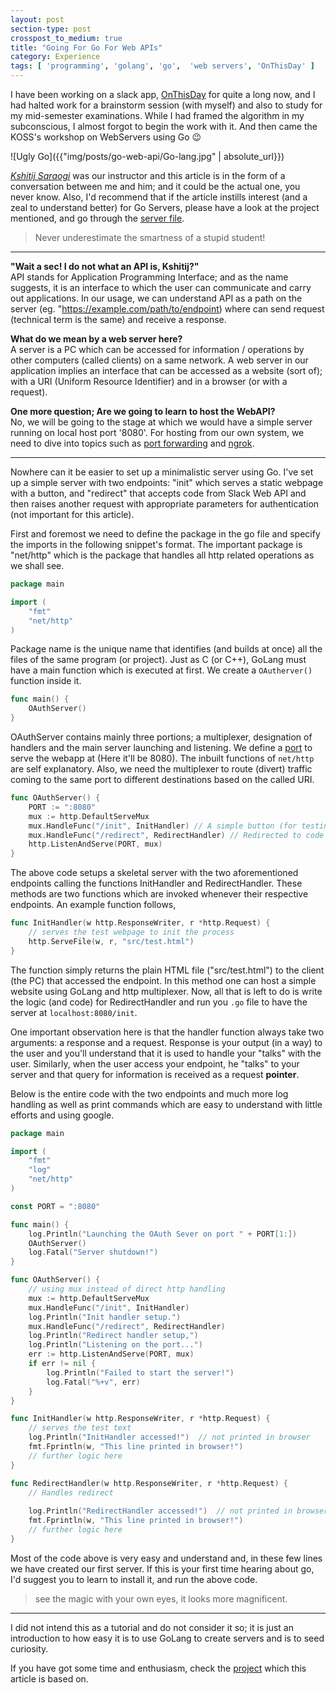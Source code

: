 ```yaml
---
layout: post
section-type: post
crosspost_to_medium: true
title: "Going For Go For Web APIs"
category: Experience
tags: [ 'programming', 'golang', 'go',  'web servers', 'OnThisDay' ]
---
```

I have been working on a slack app, [OnThisDay](https://github.com/thealphadollar/OnThisDay) for quite a long now, and I had
halted work for a brainstorm session (with myself) and also to study for my mid-semester examinations. While I had framed
the algorithm in my subconscious, I almost forgot to begin the work with it. And then came the KOSS's workshop on WebServers 
using Go :wink:

![Ugly Go]({{"img/posts/go-web-api/Go-lang.jpg" | absolute_url}})

[_Kshitij Saraogi_](https://github.com/kshitij10496) was our instructor and this article is in the form of a conversation between
me and him; and it could be the actual one, you never know. Also, I'd recommend that if the article instills interest (and a zeal to understand better) for Go Servers,
please have a look at the project mentioned, and go through the [server file]().

> Never underestimate the smartness of a stupid student! 

---
**"Wait a sec! I do not what an API is, Kshitij?"**<br/>
API stands for Application Programming Interface; and as the name suggests, it is an interface
to which the user can communicate and carry out applications. In our usage, we can understand API as a path on the server
(eg. "https://example.com/path/to/endpoint) where can send request (technical term is the same) and receive a response.

**What do we mean by a web server here?**<br/>
A server is a PC which can be accessed for information / operations by other computers (called clients) on a same network.
A web server in our application implies an interface that can be accessed as a website (sort of); with a URI (Uniform Resource Identifier) and in a browser (or with a request).

**One more question; Are we going to learn to host the WebAPI?**<br/>
No, we will be going to the stage at which we would have a simple server running on local host port '8080'. For hosting from our own system,
we need to dive into topics such as [port forwarding](https://en.wikipedia.org/wiki/Port_forwarding) and [ngrok](https://ngrok.com/).

---
Nowhere can it be easier to set up a minimalistic server using Go. I've set up a simple server with two endpoints: "init"
which serves a static webpage with a button, and "redirect" that accepts code from Slack Web API and then raises another request
with appropriate parameters for authentication (not important for this article).
 
First and foremost we need to define the package in the go file and specify the imports in the following snippet's format. The important
package is "net/http" which is the package that handles all http related operations as we shall see.

```go
package main

import (
    "fmt"
    "net/http"
)
```

Package name is the unique name that identifies (and builds at once) all the files of the same program (or project). Just as
C (or C++), GoLang must have a main function which is executed at first. We create a `OAutherver()` function inside it.

```go
func main() {
    OAuthServer()
}
```

OAuthServer contains mainly three portions; a multiplexer, designation of handlers and the main server launching and listening. 
We define a [port](https://en.wikipedia.org/wiki/Port_(computer_networking)) to serve the webapp at (Here it'll be 8080). The 
inbuilt functions of `net/http` are self explanatory. Also, we need the multiplexer to route (divert) traffic coming to the same
port to different destinations based on the called URI.

```go
func OAuthServer() {
    PORT := ":8080" 
    mux := http.DefaultServeMux
    mux.HandleFunc("/init", InitHandler) // A simple button (for testing)
    mux.HandleFunc("/redirect", RedirectHandler) // Redirected to code here, IMP
    http.ListenAndServe(PORT, mux)
}
```

The above code setups a skeletal server with the two aforementioned endpoints calling the functions InitHandler and RedirectHandler.
These methods are two functions which are invoked whenever their respective endpoints. An example function follows,

```go
func InitHandler(w http.ResponseWriter, r *http.Request) {
    // serves the test webpage to init the process
    http.ServeFile(w, r, "src/test.html")
}
```

The function simply returns the plain HTML file ("src/test.html") to the client (the PC) that accessed the endpoint. In this method one can host a 
simple website using GoLang and http multiplexer. Now, all that is left to do is write the logic (and code) for RedirectHandler and run you
`.go` file to have the server at `localhost:8080/init`.

One important observation here is that the handler function always take two arguments: a response and a request. Response is
your output (in a way) to the user and you'll understand that it is used to handle your "talks" with the user. Similarly, when
the user access your endpoint, he "talks" to your server and that query for information is received as a request **pointer**.

Below is the entire code with the two endpoints and much more log handling as well as print commands which are easy to understand
with little efforts and using google.

```go
package main

import (
    "fmt"
    "log"
    "net/http"
)

const PORT = ":8080"

func main() {
    log.Println("Launching the OAuth Sever on port " + PORT[1:])
    OAuthServer()
    log.Fatal("Server shutdown!")
}

func OAuthServer() {
    // using mux instead of direct http handling
    mux := http.DefaultServeMux
    mux.HandleFunc("/init", InitHandler)
    log.Println("Init handler setup.")
    mux.HandleFunc("/redirect", RedirectHandler)
    log.Println("Redirect handler setup,")
    log.Println("Listening on the port...")
    err := http.ListenAndServe(PORT, mux)
    if err != nil {
        log.Println("Failed to start the server!")
        log.Fatal("%+v", err)
    }
}

func InitHandler(w http.ResponseWriter, r *http.Request) {
    // serves the test text
    log.Println("InitHandler accessed!")  // not printed in browser
    fmt.Fprintln(w, "This line printed in browser!")
    // further logic here
}

func RedirectHandler(w http.ResponseWriter, r *http.Request) {
    // Handles redirect
    
    log.Println("RedirectHandler accessed!")  // not printed in browser
    fmt.Fprintln(w, "This line printed in browser!")
    // further logic here
}
```

Most of the code above is very easy and understand and, in these few lines we have created our first server. If this is your
first time hearing about go, I'd suggest you to learn to install it, and run the above code.
 
> see the magic with your own eyes, it looks more magnificent.

---

I did not intend this as a tutorial and do not consider it so; it is just an introduction to how easy it is to use GoLang to 
create servers and is to seed curiosity. 

If you have got some time and enthusiasm, check the [project](github.com/thealphadollar/OnThisDay) which this article is based on.
